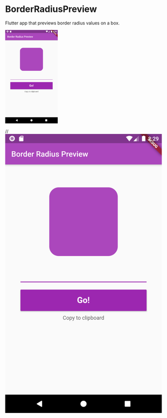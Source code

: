 # BorderRadiusPreview
Flutter app that previews border radius values on a box.

<img src="border_radius/borderRadius.png" height="300px" width="auto" />

//![Screenshot](border_radius/borderRadius.png)
